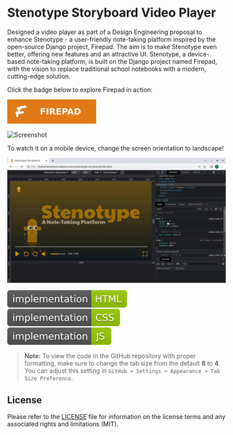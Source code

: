 # Stenotype Storyboard Video Player

Designed a video player as part of a Design Engineering proposal to enhance Stenotype - a user-friendly note-taking platform inspired by the open-source Django project, Firepad. The aim is to make Stenotype even better, offering new features and an attractive UI. Stenotype, a device-based note-taking platform, is built on the Django project named Firepad, with the vision to replace traditional school notebooks with a modern, cutting-edge solution.

Click the badge below to explore Firepad in action:

[![Firepad](badges/firepad.svg?raw=true&sanitize=true)](https://firepad.io/)

![Screenshot](stenotype-storyboard-1.gif?raw=true)

To watch it on a mobile device, change the screen orientation to landscape! 

![Screenshot](stenotype-storyboard-2.gif?raw=true)

![Badge](badges/badge-1.svg?raw=true&sanitize=true)&emsp;![Badge](badges/badge-2.svg?raw=true&sanitize=true)&emsp;![Badge](badges/badge-3.svg?raw=true&sanitize=true)

> **Note:** To view the code in the GitHub repository with proper formatting, make sure to change the tab size from the default **8** to **4**. You can adjust this setting in `GitHub > Settings > Appearance > Tab Size Preference`.

## License
Please refer to the [LICENSE](LICENSE) file for information on the license terms and any associated rights and limitations (MIT).
